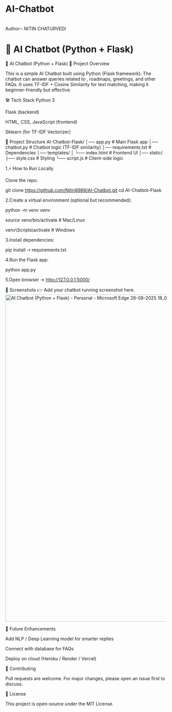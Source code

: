 # AI-Chatbot
<br>
Author-: NITIN CHATURVEDI 

# 🤖 AI Chatbot (Python + Flask)
📌 AI Chatbot (Python + Flask)
📖 Project Overview

This is a simple AI Chatbot built using Python (Flask framework).
The chatbot can answer queries related to , roadmaps, greetings, and other FAQs.
It uses TF-IDF + Cosine Similarity for text matching, making it beginner-friendly but effective.


🛠️ Tech Stack
Python 3

Flask (backend)

HTML, CSS, JavaScript (frontend)

Sklearn (for TF-IDF Vectorizer)

📂 Project Structure
AI-Chatbot-Flask/
│── app.py              # Main Flask app
│── chatbot.py          # Chatbot logic (TF-IDF similarity)
│── requirements.txt    # Dependencies
│── templates/
│    └── index.html     # Frontend UI
│── static/
     ├── style.css      # Styling
     └── script.js      # Client-side logic

1.⚡ How to Run Locally

Clone the repo:

git clone https://github.com/Nitin8989/AI-Chatbot.git
cd AI-Chatbot-Flask     

2.Create a virtual environment (optional but recommended):

python -m venv venv

source venv/bin/activate   # Mac/Linux

venv\Scripts\activate      # Windows

3.Install dependencies:

pip install -r requirements.txt

4.Run the Flask app:

python app.py

5.Open browser → http://127.0.0.1:5000/

📸 Screenshots
👉 Add your chatbot running screenshot here.
 <img width="1920" height="1020" alt="AI Chatbot (Python + Flask) - Personal - Microsoft​ Edge 28-08-2025 18_05_03" src="https://github.com/user-attachments/assets/75ac541b-b446-49eb-b44b-4cc4f9442fad" />




🎯 Future Enhancements

Add NLP / Deep Learning model for smarter replies

Connect with database for FAQs

Deploy on cloud (Heroku / Render / Vercel)

🤝 Contributing

Pull requests are welcome. For major changes, please open an issue first to discuss.

📜 License

This project is open-source under the MIT License.
